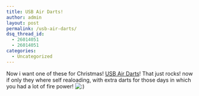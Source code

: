 ```yaml
---
title: USB Air Darts!
author: admin
layout: post
permalink: /usb-air-darts/
dsq_thread_id:
  - 26014051
  - 26014051
categories:
  - Uncategorized
---
```

Now i want one of these for Christmas! [USB Air Darts][1]! That just rocks! now if only they where self realoading, with extra darts for those days in which you had a lot of fire power! <img src="http://blog.lotas-smartman.net/wp-includes/images/smilies/icon_smile.gif" alt=":)" class="wp-smiley" />

 [1]: http://www.engadget.com/page/2/